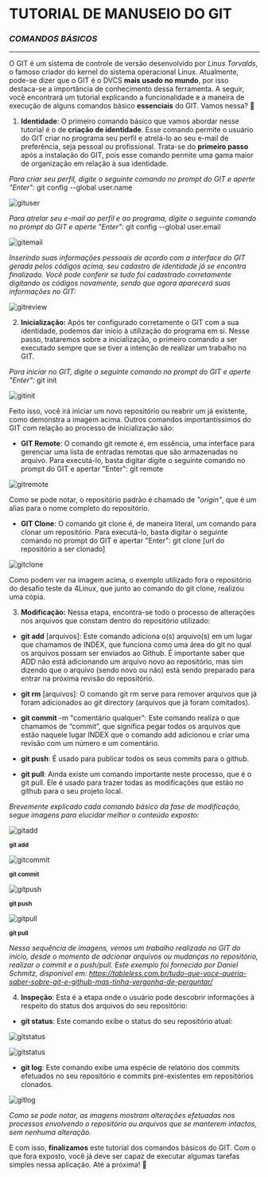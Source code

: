    **TUTORIAL DE MANUSEIO DO GIT**
=========

### *COMANDOS BÁSICOS*
-------------
O GIT é um sistema de controle de versão desenvolvido por *Linus Torvalds*, o famoso criador do kernel do sistema operacional Linux. Atualmente, pode-se dizer que o GIT é o DVCS **mais usado no mundo**, por isso destaca-se a importância de conhecimento dessa ferramenta. A seguir, você encontrará um tutorial explicando a funcionalidade e a maneira de execução de alguns comandos básico **essenciais** do GIT. Vamos nessa? :facepunch:

1. **Identidade**:
O primeiro comando básico que vamos abordar nesse tutorial é o de **criação de identidade**. Esse comando permite o usuário do GIT criar no programa seu perfil e atrelá-lo ao seu e-mail de preferência, seja pessoal ou profissional. Trata-se do **primeiro passo** após a instalação do GIT, pois esse comando permite uma gama maior de organização em relação à sua identidade.
<div style='page-break-after: always'></div>

*Para criar seu perfil, digite o seguinte comando no prompt do GIT e aperte "Enter":* git config --global user.name

![gituser](images/gituser.png "Git User")

*Para atrelar seu e-mail ao perfil e ao programa, digite o seguinte comando no prompt do GIT e aperte "Enter":* git config --global user.email

![gitemail](images/gitemail.png "Git User")

*Inserindo suas informações pessoais de acordo com a interface do GIT gerada pelos códigos acima, seu cadastro de identidade já se encontra finalizado. Você pode conferir se tudo foi cadastrado corretamente digitando os códigos novamente, sendo que agora aparecerá suas informações no GIT:*

![gitreview](images/gitreview.png "Git Review")

2. **Inicialização:** Após ter configurado corretamente o GIT com a sua identidade, podemos dar início à utilização do programa em si. Nesse passo, trataremos sobre a inicialização, o primeiro comando a ser executado sempre que se tiver a intenção de realizar um trabalho no GIT.
<div style='page-break-after: always'></div>

*Para iniciar no GIT, digite o seguinte comando no prompt do GIT e aperte "Enter":* git init

![gitinit](images/gitinitx.png "Git Init")

Feito isso, você irá iniciar um novo repositório ou reabrir um já existente, como demonstra a imagem acima. Outros comandos importantíssimos do GIT com relação ao processo de inicialização são:

* **GIT Remote**: O comando git remote é, em essência, uma interface para gerenciar uma lista de entradas remotas que são armazenadas no arquivo. Para executá-lo, basta digitar digite o seguinte comando no prompt do GIT e apertar "Enter": git remote

![gitremote](images/gitremotex.png "Git Remote")

Como se pode notar, o repositório padrão é chamado de *"origin"*, que é um alias para o nome completo do repositório.

* **GIT Clone**: O comando git clone é, de maneira literal, um comando para clonar um repositório.  Para executá-lo, basta digitar o seguinte comando no prompt do GIT e apertar "Enter": git clone [url do repositório a ser clonado]

![gitclone](images/gitclone.png "Git Clone")

Como podem ver na imagem acima, o exemplo utilizado fora o repositório do desafio teste da 4Linux, que junto ao comando do git clone, realizou uma cópia.

3. **Modificação:** Nessa etapa, encontra-se  todo o processo de alterações nos arquivos que constam dentro do repositório utilizado:

 * **git add** [arquivos]: Este comando adiciona o(s) arquivo(s) em um lugar que chamamos de INDEX, que funciona como uma área do git no qual os arquivos possam ser enviados ao Github. É importante saber que ADD não está adicionando um arquivo novo ao repositório, mas sim dizendo que o arquivo (sendo novo ou não) está sendo preparado para entrar na próxima revisão do repositório.
 
 * **git rm** [arquivos]: O comando git rm serve para remover arquivos que já foram adicionados ao git directory (arquivos que já foram comitados).

* **git commit** -m "comentário qualquer": Este comando realiza o que chamamos de “commit”, que significa pegar todos os arquivos que estão naquele lugar INDEX que o comando add adicionou e criar uma revisão com um número e um comentário.

* **git push**: É usado para publicar todos os seus commits para o github.

* **git pull**: Ainda existe um comando importante neste processo, que é o git pull. Ele é usado para trazer todas as modificações que estão no github para o seu projeto local.

*Brevemente explicado cada comando básico da fase de modificação, segue imagens para elucidar melhor o conteúdo exposto:*

![gitadd](images/gitaddx.png "Git Add")

<small>**git add**</small>

![gitcommit](images/gitcommit.png "Git Commit")

<small>**git commit**</small>

![gitpush](images/gitpush.png "Git Push")

<small>**git push**</small>

![gitpull](images/gitpush.png "Git Pull")

<small>**git pull**</small>

*Nessa sequência de imagens, vemos um trabalho realizado no GIT do início, desde o momento de adcionar arquivos ou mudanças no repositório, realizar o commit e o push/pull. Este exemplo foi fornecido por Daniel Schmitz, disponível em: https://tableless.com.br/tudo-que-voce-queria-saber-sobre-git-e-github-mas-tinha-vergonha-de-perguntar/*

4. **Inspeção**: Esta é a etapa onde o usuário pode descobrir informações à respeito do status dos arquivos do seu repositório:

* **git status**: Este comando exibe o status do seu repositório atual:

![gitstatus](images/gitstatus1.png "Git Status")

![gitstatus](images/gistatus2.png "Git Status")

* **git log**: Este comando exibe uma espécie de relatório dos commits efetuados no seu repositório e commits pré-existentes em repositórios clonados.

![gitlog](images/gitlog.png "Git Log")

*Como se pode notar, as imagens mostram alterações efetuadas nos processos envolvendo o repositório ou arquivos que se manterem intactos, sem nenhuma alteração.*

E com isso, **finalizamos** este tutorial dos comandos básicos do GIT. Com o que fora exposto, você já deve ser capaz de executar algumas tarefas simples nessa aplicação. Até a próxima! :wave: